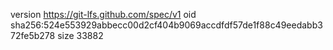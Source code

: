 version https://git-lfs.github.com/spec/v1
oid sha256:524e553929abbecc00d2cf404b9069accdfdf57de1f88c49eedabb372fe5b278
size 33882
